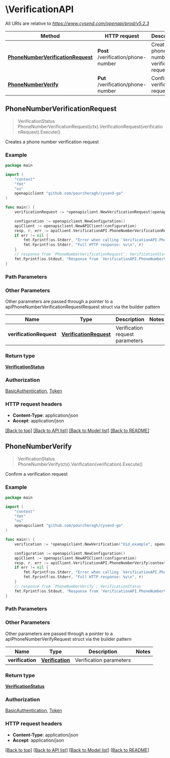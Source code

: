 # \VerificationAPI

All URIs are relative to *https://www.cysend.com/openapi/prod/v5.2.3*

Method | HTTP request | Description
------------- | ------------- | -------------
[**PhoneNumberVerificationRequest**](VerificationAPI.md#PhoneNumberVerificationRequest) | **Post** /verification/phone-number | Creates a phone number verification request
[**PhoneNumberVerify**](VerificationAPI.md#PhoneNumberVerify) | **Put** /verification/phone-number | Confirm a verification request



## PhoneNumberVerificationRequest

> VerificationStatus PhoneNumberVerificationRequest(ctx).VerificationRequest(verificationRequest).Execute()

Creates a phone number verification request



### Example

```go
package main

import (
	"context"
	"fmt"
	"os"
	openapiclient "github.com/pourcheragh/cysend-go"
)

func main() {
	verificationRequest := *openapiclient.NewVerificationRequest(openapiclient.VerificationMethod("sms"), "Number_example") // VerificationRequest | Verification request parameters

	configuration := openapiclient.NewConfiguration()
	apiClient := openapiclient.NewAPIClient(configuration)
	resp, r, err := apiClient.VerificationAPI.PhoneNumberVerificationRequest(context.Background()).VerificationRequest(verificationRequest).Execute()
	if err != nil {
		fmt.Fprintf(os.Stderr, "Error when calling `VerificationAPI.PhoneNumberVerificationRequest``: %v\n", err)
		fmt.Fprintf(os.Stderr, "Full HTTP response: %v\n", r)
	}
	// response from `PhoneNumberVerificationRequest`: VerificationStatus
	fmt.Fprintf(os.Stdout, "Response from `VerificationAPI.PhoneNumberVerificationRequest`: %v\n", resp)
}
```

### Path Parameters



### Other Parameters

Other parameters are passed through a pointer to a apiPhoneNumberVerificationRequestRequest struct via the builder pattern


Name | Type | Description  | Notes
------------- | ------------- | ------------- | -------------
 **verificationRequest** | [**VerificationRequest**](VerificationRequest.md) | Verification request parameters | 

### Return type

[**VerificationStatus**](VerificationStatus.md)

### Authorization

[BasicAuthentication](../README.md#BasicAuthentication), [Token](../README.md#Token)

### HTTP request headers

- **Content-Type**: application/json
- **Accept**: application/json

[[Back to top]](#) [[Back to API list]](../README.md#documentation-for-api-endpoints)
[[Back to Model list]](../README.md#documentation-for-models)
[[Back to README]](../README.md)


## PhoneNumberVerify

> VerificationStatus PhoneNumberVerify(ctx).Verification(verification).Execute()

Confirm a verification request



### Example

```go
package main

import (
	"context"
	"fmt"
	"os"
	openapiclient "github.com/pourcheragh/cysend-go"
)

func main() {
	verification := *openapiclient.NewVerification("Uid_example", openapiclient.VerificationMethod("sms"), "Code_example") // Verification | Verification parameters

	configuration := openapiclient.NewConfiguration()
	apiClient := openapiclient.NewAPIClient(configuration)
	resp, r, err := apiClient.VerificationAPI.PhoneNumberVerify(context.Background()).Verification(verification).Execute()
	if err != nil {
		fmt.Fprintf(os.Stderr, "Error when calling `VerificationAPI.PhoneNumberVerify``: %v\n", err)
		fmt.Fprintf(os.Stderr, "Full HTTP response: %v\n", r)
	}
	// response from `PhoneNumberVerify`: VerificationStatus
	fmt.Fprintf(os.Stdout, "Response from `VerificationAPI.PhoneNumberVerify`: %v\n", resp)
}
```

### Path Parameters



### Other Parameters

Other parameters are passed through a pointer to a apiPhoneNumberVerifyRequest struct via the builder pattern


Name | Type | Description  | Notes
------------- | ------------- | ------------- | -------------
 **verification** | [**Verification**](Verification.md) | Verification parameters | 

### Return type

[**VerificationStatus**](VerificationStatus.md)

### Authorization

[BasicAuthentication](../README.md#BasicAuthentication), [Token](../README.md#Token)

### HTTP request headers

- **Content-Type**: application/json
- **Accept**: application/json

[[Back to top]](#) [[Back to API list]](../README.md#documentation-for-api-endpoints)
[[Back to Model list]](../README.md#documentation-for-models)
[[Back to README]](../README.md)

